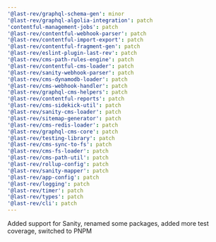 ```yaml
---
'@last-rev/graphql-schema-gen': minor
'@last-rev/graphql-algolia-integration': patch
'contentful-management-jobs': patch
'@last-rev/contentful-webhook-parser': patch
'@last-rev/contentful-import-export': patch
'@last-rev/contentful-fragment-gen': patch
'@last-rev/eslint-plugin-last-rev': patch
'@last-rev/cms-path-rules-engine': patch
'@last-rev/contentful-cms-loader': patch
'@last-rev/sanity-webhook-parser': patch
'@last-rev/cms-dynamodb-loader': patch
'@last-rev/cms-webhook-handler': patch
'@last-rev/graphql-cms-helpers': patch
'@last-rev/contentful-reports': patch
'@last-rev/cms-sidekick-util': patch
'@last-rev/sanity-cms-loader': patch
'@last-rev/sitemap-generator': patch
'@last-rev/cms-redis-loader': patch
'@last-rev/graphql-cms-core': patch
'@last-rev/testing-library': patch
'@last-rev/cms-sync-to-fs': patch
'@last-rev/cms-fs-loader': patch
'@last-rev/cms-path-util': patch
'@last-rev/rollup-config': patch
'@last-rev/sanity-mapper': patch
'@last-rev/app-config': patch
'@last-rev/logging': patch
'@last-rev/timer': patch
'@last-rev/types': patch
'@last-rev/cli': patch
---
```


Added support for Sanity, renamed some packages, added more test coverage, switched to PNPM
